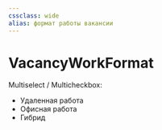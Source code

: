 ```yaml
---
cssclass: wide
alias: формат работы вакансии
---
```

# VacancyWorkFormat

Multiselect / Multicheckbox: 
- Удаленная работа
- Офисная работа
- Гибрид